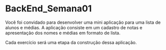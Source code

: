 # BackEnd_Semana01
Você foi convidado para desenvolver uma mini aplicação para uma lista de alunos e médias. A aplicação consiste em um cadastro de notas e apresentação dos nomes e médias em formato de lista.

Cada exercício será uma etapa da construção dessa aplicação.
